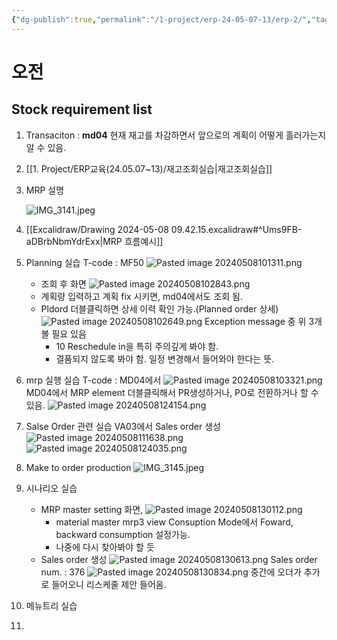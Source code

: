 ```yaml
---
{"dg-publish":true,"permalink":"/1-project/erp-24-05-07-13/erp-2/","tags":["gardenEntry"]}
---
```


# 오전

## Stock requirement list

1. Transaciton : **md04**
	현재 재고를 차감하면서 앞으로의 계획이 어떻게 흘러가는지 알 수 있음.

2. [[1. Project/ERP교육(24.05.07~13)/재고조회실습\|재고조회실습]]
3. MRP 설명

	![IMG_3141.jpeg](/img/user/IMG_3141.jpeg)


4. [[Excalidraw/Drawing 2024-05-08 09.42.15.excalidraw#^Ums9FB-aDBrbNbmYdrExx\|MRP 흐름예시]]
5. Planning 실습
	T-code : MF50
	![Pasted image 20240508101311.png](/img/user/1.%20Project/ERP%EA%B5%90%EC%9C%A1(24.05.07~13)/Pasted%20image%2020240508101311.png)
	- 조회 후 화면
	![Pasted image 20240508102843.png](/img/user/1.%20Project/ERP%EA%B5%90%EC%9C%A1(24.05.07~13)/Pasted%20image%2020240508102843.png)
	- 계획량 입력하고  계획 fix 시키면, md04에서도 조회 됨.
	- Pldord 더블클릭하면 상세 이력 확인 가능.(Planned order 상세)
		![Pasted image 20240508102649.png](/img/user/1.%20Project/ERP%EA%B5%90%EC%9C%A1(24.05.07~13)/Pasted%20image%2020240508102649.png)
		Exception message 중 위 3개 볼 필요 있음
		- 10 Reschedule in을 특히 주의깊게 봐야 함.
		- 결품되지 않도록 봐야 함. 일정 변경해서 들어와야 한다는 뜻.

6. mrp 실행 실습
		T-code : MD04에서 
		![Pasted image 20240508103321.png](/img/user/1.%20Project/ERP%EA%B5%90%EC%9C%A1(24.05.07~13)/Pasted%20image%2020240508103321.png)
		MD04에서 MRP element 더블클릭해서
		PR생성하거나, PO로 전환하거나 할 수 있음.
		![Pasted image 20240508124154.png](/img/user/1.%20Project/ERP%EA%B5%90%EC%9C%A1(24.05.07~13)/Pasted%20image%2020240508124154.png)
		
7. Salse Order 관련 실습
	VA03에서 Sales order 생성
		![Pasted image 20240508111638.png](/img/user/1.%20Project/ERP%EA%B5%90%EC%9C%A1(24.05.07~13)/Pasted%20image%2020240508111638.png)
	![Pasted image 20240508124035.png](/img/user/1.%20Project/ERP%EA%B5%90%EC%9C%A1(24.05.07~13)/Pasted%20image%2020240508124035.png)

8. Make to order production
![IMG_3145.jpeg](/img/user/IMG_3145.jpeg)



9. 시나리오 실습
	- MRP master setting 화면, 
	![Pasted image 20240508130112.png](/img/user/1.%20Project/ERP%EA%B5%90%EC%9C%A1(24.05.07~13)/Pasted%20image%2020240508130112.png)
		- material master mrp3 view
		  Consuption Mode에서 Foward, backward consumption 설정가능.
		- 나중에 다시 찾아봐야 할 듯
	- Sales order 생성
			![Pasted image 20240508130613.png](/img/user/1.%20Project/ERP%EA%B5%90%EC%9C%A1(24.05.07~13)/Pasted%20image%2020240508130613.png)
		Sales order num. : 376
		![Pasted image 20240508130834.png](/img/user/1.%20Project/ERP%EA%B5%90%EC%9C%A1(24.05.07~13)/Pasted%20image%2020240508130834.png)
		중간에 오더가 추가로 들어오니 리스케줄 제안 들어옴.
		
10. 메뉴트리 실습
11. 
